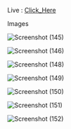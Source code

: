 
Live : <a href="http://anwar-portfolio-javascript.anwarhossainseu.com/%28Anwar%29Portfolio_Website/">Click_Here </a>

Images


![Screenshot (145)](https://user-images.githubusercontent.com/48715379/132837999-e2679fe4-da0d-438d-ba7f-35f54ddf9e58.png)


![Screenshot (146)](https://user-images.githubusercontent.com/48715379/132838405-9ba60b6e-235f-4135-9907-fd2fc3d99aa0.png)


![Screenshot (148)](https://user-images.githubusercontent.com/48715379/132838441-c70035f0-100f-4033-95f9-10c8466b6c93.png)


![Screenshot (149)](https://user-images.githubusercontent.com/48715379/132838479-b1e2ca6c-38f8-44ab-be0f-c23bd9872cdb.png)



![Screenshot (150)](https://user-images.githubusercontent.com/48715379/132838505-c81e3816-a006-46da-8663-e4c163b1f164.png)


![Screenshot (151)](https://user-images.githubusercontent.com/48715379/132838536-b6c50631-3ac4-4c62-b2c5-e03d17e2f407.png)



![Screenshot (152)](https://user-images.githubusercontent.com/48715379/132838582-467d3f90-29de-44e4-bbea-1da84b766954.png)



